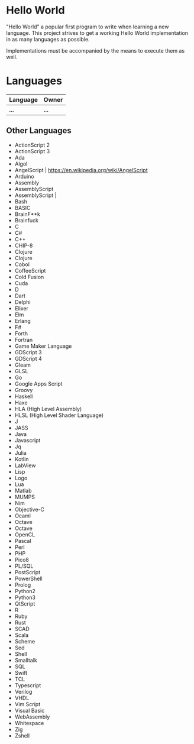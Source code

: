 Hello World
================================================================================

"Hello World" a popular first program to write when learning a new language. This project strives to get a working Hello World implementation in as many languages as possible.

Implementations must be accompanied by the means to execute them as well.




Languages
================================================================================
Language | Owner
---------|--------
...      | ...




Other Languages
--------------------------------------------------------------------------------
* ActionScript 2
* ActionScript 3
* Ada
* Algol
* AngelScript | https://en.wikipedia.org/wiki/AngelScript
* Arduino
* Assembly
* AssemblyScript
* AssemblyScript | 
* Bash
* BASIC
* BrainF\*\*k
* Brainfuck
* C
* C#
* C++
* CHIP-8
* Clojure
* Clojure
* Cobol
* CoffeeScript
* Cold Fusion
* Cuda
* D
* Dart
* Delphi
* Elixer
* Elm
* Erlang
* F#
* Forth
* Fortran
* Game Maker Language
* GDScript 3
* GDScript 4
* Gleam
* GLSL
* Go
* Google Apps Script
* Groovy
* Haskell
* Haxe
* HLA (High Level Assembly)
* HLSL (High Level Shader Language)
* J
* JASS
* Java
* Javascript
* Jq
* Julia
* Kotlin
* LabView
* Lisp
* Logo
* Lua
* Matlab
* MUMPS
* Nim
* Objective-C
* Ocaml
* Octave
* Octave
* OpenCL
* Pascal
* Perl
* PHP
* Pico8
* PL/SQL
* PostScript
* PowerShell
* Prolog
* Python2
* Python3
* QtScript
* R
* Ruby
* Rust
* SCAD
* Scala
* Scheme
* Sed
* Shell
* Smalltalk
* SQL
* Swift
* TCL
* Typescript
* Verilog
* VHDL
* Vim Script
* Visual Basic
* WebAssembly
* Whitespace
* Zig
* Zshell